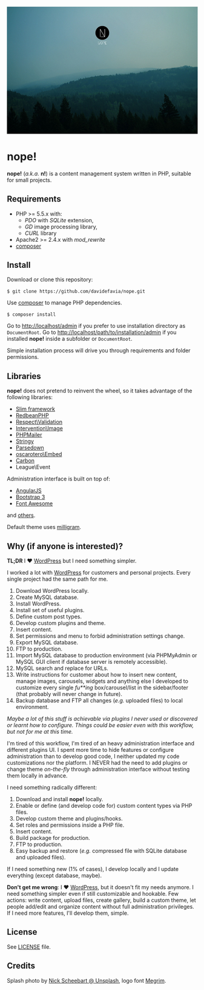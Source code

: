 ![nope!](nope/lib/assets/img/splash.jpg)

# nope!
**nope!** (_a.k.a._ **n!**) is a content management system written in PHP, suitable for small projects.

## Requirements

- PHP >= 5.5.x with:
  - *PDO* with *SQLite* extension,
  - *GD* image processing library,
  - *CURL* library
- Apache2 >= 2.4.x with *mod_rewrite*
- [composer][composer]

## Install

Download or clone this repository:

```
$ git clone https://github.com/davidefavia/nope.git
```

Use [composer][composer] to manage PHP dependencies.

```
$ composer install
```

Go to [http://localhost/admin](http://localhost/admin) if you prefer to use installation directory as `DocumentRoot`.
Go to [http://localhost/path/to/installation/admin](http://localhost/path/to/installation/admin) if you installed **nope!** inside a subfolder or `DocumentRoot`.

Simple installation process will drive you through requirements and folder permissions.

## Libraries
**nope!** does not pretend to reinvent the wheel, so it takes advantage of the following libraries:

- [Slim framework][slim]
- [RedbeanPHP][redbeanphp]
- [Respect\Validation][validation]
- [Intervention\Image][image]
- [PHPMailer][phpmailer]
- [Stringy][stringy]
- [Parsedown][parsedown]
- [oscarotero\Embed][embed]
- [Carbon][carbon]
- League\Event

Administration interface is built on top of:

- [AngularJS][angular]
- [Bootstrap 3][bootstrap]
- [Font Awesome][fontawesome]

and [others](bower.json).

Default theme uses [milligram][milligram].

## Why (if anyone is interested)?

**TL;DR** I :heart: [WordPress][wordpress] but I need something simpler.

I worked a lot with [WordPress][wordpress] for customers and personal projects. Every single project had the same path for me.

1. Download WordPress locally.
2. Create MySQL database.
3. Install WordPress.
4. Install set of useful plugins.
5. Define custom post types.
6. Develop custom plugins and theme.
7. Insert content.
8. Set permissions and menu to forbid administration settings change.
9. Export MySQL database.
10. FTP to production.
11. Import MySQL database to production environment (via PHPMyAdmin or MySQL GUI client if database server is remotely accessible).
12. MySQL search and replace for URLs.
13. Write instructions for customer about how to insert new content, manage images, carousels, widgets and anything else I developed to customize every single _fu**ing_ box/carousel/list in the sidebar/footer (that probably will never change in future).
14. Backup database and FTP all changes (_e.g._ uploaded files) to local environment.

_Maybe a lot of this stuff is achievable via plugins I never used or discovered or learnt how to configure. Things could be easier even with this workflow, but not for me at this time._

I'm tired of this workflow, I'm tired of an heavy administration interface and different plugins UI. I spent more time to hide features or configure administration than to develop good code, I neither updated my code customizations nor the platform. I NEVER had the need to add plugins or change theme _on-the-fly_ through administration interface without testing them locally in advance.

I need something radically different:

1. Download and install **nope!** locally.
2. Enable or define (and develop code for) custom content types via PHP files.
3. Develop custom theme and plugins/hooks.
4. Set roles and permissions inside a PHP file.
5. Insert content.
6. Build package for production.
7. FTP to production.
8. Easy backup and restore (_e.g._ compressed file with SQLite database and uploaded files).

If I need something new (1% of cases), I develop locally and I update everything (except database, maybe).

**Don't get me wrong**: I :heart: [WordPress][wordpress], but it doesn't fit my needs anymore. I need something simpler even if still customizable and hookable. Few actions: write content, upload files, create gallery, build a custom theme, let people add/edit and organize content without full administration privileges. If I need more features, I'll develop them, simple.

## License
See [LICENSE](LICENSE) file.

## Credits

Splash photo by [Nick Scheebart @ Unsplash](https://unsplash.com/photos/gkJiLjGayYI), logo font [Megrim](https://fonts.google.com/specimen/Megrim).

[angular]: https://angularjs.org/
[bootstrap]: http://getbootstrap.com/
[carbon]: https://github.com/briannesbitt/Carbon
[composer]: http://getcomposer.org
[embed]: https://github.com/oscarotero/Embed
[fontawesome]: https://fortawesome.github.io/Font-Awesome/
[image]: http://image.intervention.io/
[milligram]: https://github.com/milligram/milligram
[parsedown]: https://github.com/erusev/parsedown
[phpmailer]: https://github.com/PHPMailer/PHPMailer
[redbeanphp]: http://www.redbeanphp.com/
[slim]: http://www.slimframework.com/
[stringy]: https://github.com/danielstjules/Stringy
[validation]: https://github.com/Respect/Validation
[wordpress]: http://wordpress.org
